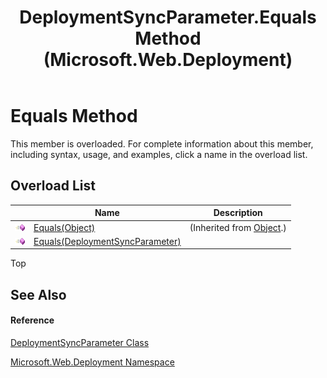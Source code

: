 ﻿---
title: DeploymentSyncParameter.Equals Method  (Microsoft.Web.Deployment)
TOCTitle: Equals Method
ms:assetid: Overload:Microsoft.Web.Deployment.DeploymentSyncParameter.Equals
ms:mtpsurl: https://msdn.microsoft.com/en-us/library/microsoft.web.deployment.deploymentsyncparameter.equals(v=VS.90)
ms:contentKeyID: 20208994
ms.date: 05/02/2012
mtps_version: v=VS.90
f1_keywords:
- Microsoft.Web.Deployment.DeploymentSyncParameter.Equals
dev_langs:
- CSharp
- JScript
- VB
---

# Equals Method

This member is overloaded. For complete information about this member, including syntax, usage, and examples, click a name in the overload list.

## Overload List

<table>
<thead>
<tr class="header">
<th> </th>
<th>Name</th>
<th>Description</th>
</tr>
</thead>
<tbody>
<tr class="odd">
<td><img src="images/Dd565996.pubmethod(en-us,VS.90).gif" title="Public method" alt="Public method" /></td>
<td><a href="https://msdn.microsoft.com/en-us/library/bsc2ak47(v=vs.90)">Equals(Object)</a></td>
<td>(Inherited from <a href="https://msdn.microsoft.com/en-us/library/e5kfa45b(v=vs.90)">Object</a>.)</td>
</tr>
<tr class="even">
<td><img src="images/Dd565996.pubmethod(en-us,VS.90).gif" title="Public method" alt="Public method" /></td>
<td><a href="deploymentsyncparameter-equals-method-deploymentsyncparameter-microsoft-web-deployment.md">Equals(DeploymentSyncParameter)</a></td>
<td></td>
</tr>
</tbody>
</table>


Top

## See Also

#### Reference

[DeploymentSyncParameter Class](deploymentsyncparameter-class-microsoft-web-deployment.md)

[Microsoft.Web.Deployment Namespace](microsoft-web-deployment-namespace.md)

